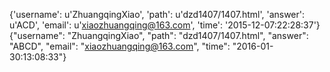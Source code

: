 {'username': u'ZhuangqingXiao', 'path': u'dzd1407/1407.html', 'answer': u'ACD', 'email': u'xiaozhuangqing@163.com', 'time': '2015-12-07:22:28:37'}
{"username": "ZhuangqingXiao", "path": "dzd1407/1407.html", "answer": "ABCD", "email": "xiaozhuangqing@163.com", "time": "2016-01-30:13:08:33"}